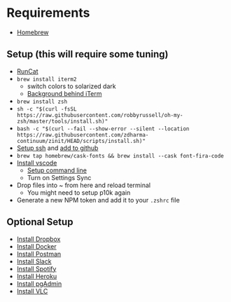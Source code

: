 # Requirements

* [Homebrew](https://brew.sh/)

## Setup (this will require some tuning)

* [RunCat](https://apps.apple.com/us/app/runcat/id1429033973?mt=12)
* `brew install iterm2`
  * switch colors to solarized dark
  * [Background behind iTerm](https://i.imgur.com/wimz70n.jpg)
* `brew install zsh`
* `sh -c "$(curl -fsSL https://raw.githubusercontent.com/robbyrussell/oh-my-zsh/master/tools/install.sh)"`
* `bash -c "$(curl --fail --show-error --silent --location https://raw.githubusercontent.com/zdharma-continuum/zinit/HEAD/scripts/install.sh)"`
* [Setup ssh](https://docs.github.com/en/github/authenticating-to-github/generating-a-new-ssh-key-and-adding-it-to-the-ssh-agent) and [add to github](https://docs.github.com/en/github/authenticating-to-github/adding-a-new-ssh-key-to-your-github-account)
* `brew tap homebrew/cask-fonts && brew install --cask font-fira-code`
* [Install vscode](https://code.visualstudio.com/docs?dv=osx)
  * [Setup command line](https://code.visualstudio.com/docs/setup/mac#_launching-from-the-command-line)
  * Turn on Settings Sync
* Drop files into ~ from here and reload terminal
  * You might need to setup p10k again
* Generate a new NPM token and add it to your `.zshrc` file

## Optional Setup

* [Install Dropbox](https://www.dropbox.com/install)
* [Install Docker](https://docs.docker.com/docker-for-mac/install/)
* [Install Postman](https://www.postman.com/downloads/)
* [Install Slack](https://slack.com/intl/en-ca/downloads/mac)
* [Install Spotify](https://www.spotify.com/ca-en/download/mac/)
* [Install Heroku](https://devcenter.heroku.com/articles/heroku-cli#download-and-install)
* [Install pgAdmin](https://www.pgadmin.org/download/pgadmin-4-macos/)
* [Install VLC](https://www.videolan.org/vlc/download-macosx.html)
